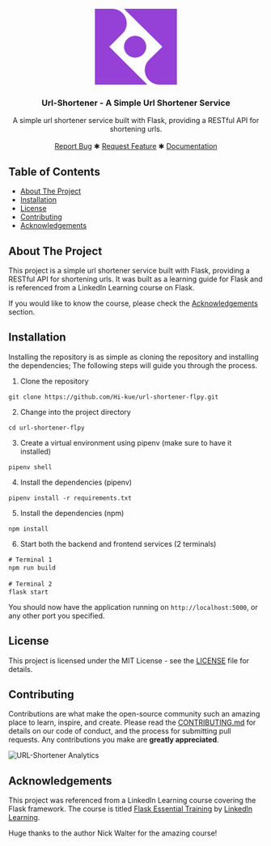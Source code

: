 <br />
<div align="center">
  <a href="/url">
    <img src="./static/assets/url-shortener-logo.png" alt="Url Shortener Logo" height="150">
  </a>

<h3 align="center">
    Url-Shortener - A Simple Url Shortener Service 
</h3>

  <p align="center">
    A simple url shortener service built with Flask, providing a RESTful API for shortening urls.
    <br />
    <br />
    <a href="https://github.com/openceJav/docs-required/issues">Report Bug</a>
    ✱
    <a href="https://github.com/openceJav/docs-required/issues">Request Feature</a>
    ✱
    <a href="/">Documentation</a>
  </p>
</div>

## Table of Contents

- [About The Project](#about-the-project)
- [Installation](#installation)
- [License](#license)
- [Contributing](#contributing)
- [Acknowledgements](#acknowledgements)

## About The Project

This project is a simple url shortener service built with Flask, 
providing a RESTful API for shortening urls. It was built as a learning guide
for Flask and is referenced from a LinkedIn Learning course on Flask.

If you would like to know the course, please check the [Acknowledgements](#acknowledgements) section.

## Installation

Installing the repository is as simple as cloning the repository and installing the
dependencies; The following steps will guide you through the process.

1. Clone the repository
```shell
git clone https://github.com/Hi-kue/url-shortener-flpy.git
```

2. Change into the project directory
```shell
cd url-shortener-flpy
```

3. Create a virtual environment using pipenv (make sure to have it installed)
```shell
pipenv shell
```

4. Install the dependencies (pipenv)
```shell
pipenv install -r requirements.txt
```

5. Install the dependencies (npm)
```shell
npm install 
```

6. Start both the backend and frontend services (2 terminals)
```shell
# Terminal 1
npm run build

# Terminal 2
flask start
```

You should now have the application running on `http://localhost:5000`, or any other port you specified.

## License

This project is licensed under the MIT License - see the [LICENSE](LICENSE) file for details.

## Contributing

Contributions are what make the open-source community such an amazing place to learn, inspire, 
and create. Please read the [CONTRIBUTING.md](docs/CONTRIBUTING.md) for details on our code of conduct,
and the process for submitting pull requests. Any contributions you make are **greatly appreciated**.

![URL-Shortener Analytics](https://repobeats.axiom.co/api/embed/6a30f9045c4ddbd8c4603473f8763014b42740d2.svg "Url Shortener Analytics")

## Acknowledgements

This project was referenced from a LinkedIn Learning course covering the Flask framework.
The course is titled [Flask Essential Training](https://www.linkedin.com/learning/flask-essential-training/) 
by [LinkedIn Learning](https://www.linkedin.com/learning/).

Huge thanks to the author Nick Walter for the amazing course!

